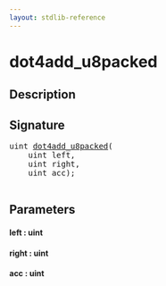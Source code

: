 ```yaml
---
layout: stdlib-reference
---
```


# dot4add\_u8packed

## Description





## Signature 

<pre>
<span class="code_keyword">uint</span> <a href="/stdlib-reference/global-decls/dot4add_u8packed">dot4add_u8packed</a>(
    <span class="code_keyword">uint</span> <span class='code_param'>left</span>,
    <span class="code_keyword">uint</span> <span class='code_param'>right</span>,
    <span class="code_keyword">uint</span> <span class='code_param'>acc</span>);

</pre>

## Parameters

#### left  : uint
#### right  : uint
#### acc  : uint


